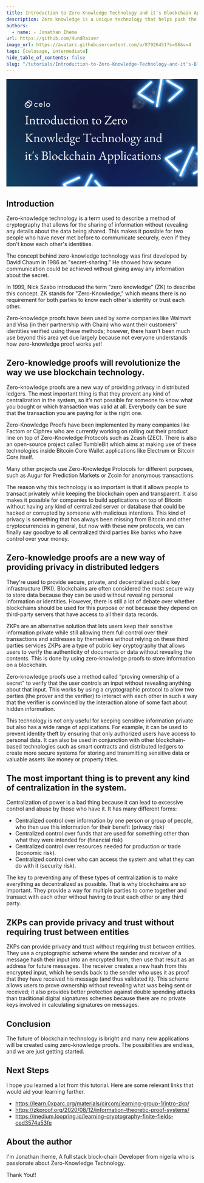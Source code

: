 ```yaml
---
title: Introduction to Zero-Knowledge Technology and it's Blockchain Applications
description: Zero knowledge is a unique technology that helps push the boundary of what is possible in the web3 space. Building scalable trustless applications is vital for us to achieve a fully decentralized web. In this tutorial, I'll be introducing the technology and how it works and also it's different blockchain applications.
authors:
  - name: ✍️ Jonathan Iheme
url: https://github.com/4undRaiser
image_url: https://avatars.githubusercontent.com/u/87926451?s=96&v=4
tags: [celosage, intermediate]
hide_table_of_contents: false
slug: "/tutorials/Introduction-to-Zero-Knowledge-Technology-and-it's-Blockchain-Applications"
---
```


![header](../../src/data-tutorials/showcase/intermediate/introduction-to-zero-knowledge-technology-and-its-blockchain-applications.png)


## Introduction

Zero-knowledge technology is a term used to describe a method of cryptography that allows for the sharing of information without revealing any details about the data being shared. This makes it possible for two people who have never met before to communicate securely, even if they don't know each other's identities.

The concept behind zero-knowledge technology was first developed by David Chaum in 1986 as "secret-sharing." He showed how secure communication could be achieved without giving away any information about the secret.

In 1999, Nick Szabo introduced the term "zero knowledge" (ZK) to describe this concept. ZK stands for "Zero-Knowledge," which means there is no requirement for both parties to know each other's identity or trust each other.

Zero-knowledge proofs have been used by some companies like Walmart and Visa (in their partnership with Chain) who want their customers' identities verified using these methods; however, there hasn't been much use beyond this area yet due largely because not everyone understands how zero-knowledge proof works yet!

## Zero-knowledge proofs will revolutionize the way we use blockchain technology.

Zero-knowledge proofs are a new way of providing privacy in distributed ledgers. The most important thing is that they prevent any kind of centralization in the system, so it’s not possible for someone to know what you bought or which transaction was valid at all. Everybody can be sure that the transaction you are paying for is the right one.

Zero-Knowledge Proofs have been implemented by many companies like Factom or Ciphrex who are currently working on rolling out their product line on top of Zero-Knowledge Protocols such as Zcash (ZEC). There is also an open-source project called TumbleBit which aims at making use of these technologies inside Bitcoin Core Wallet applications like Electrum or Bitcoin Core itself.

Many other projects use Zero-Knowledge Protocols for different purposes, such as Augur for Prediction Markets or Zcoin for anonymous transactions.

The reason why this technology is so important is that it allows people to transact privately while keeping the blockchain open and transparent. It also makes it possible for companies to build applications on top of Bitcoin without having any kind of centralized server or database that could be hacked or corrupted by someone with malicious intentions. This kind of privacy is something that has always been missing from Bitcoin and other cryptocurrencies in general, but now with these new protocols, we can finally say goodbye to all centralized third parties like banks who have control over your money.

## Zero-knowledge proofs are a new way of providing privacy in distributed ledgers

They're used to provide secure, private, and decentralized public key infrastructure (PKI).
Blockchains are often considered the most secure way to store data because they can be used without revealing personal information or identities. However, there is still a lot of debate over whether blockchains should be used for this purpose or not because they depend on third-party servers that have access to all their data records. 

ZKPs are an alternative solution that lets users keep their sensitive information private while still allowing them full control over their transactions and addresses by themselves without relying on these third parties services ZKPs are a type of public key cryptography that allows users to verify the authenticity of documents or data without revealing the contents. This is done by using zero-knowledge proofs to store information on a blockchain.

Zero-knowledge proofs use a method called “proving ownership of a secret" to verify that the user controls an input without revealing anything about that input. This works by using a cryptographic protocol to allow two parties (the prover and the verifier) to interact with each other in such a way that the verifier is convinced by the interaction alone of some fact about hidden information.

This technology is not only useful for keeping sensitive information private but also has a wide range of applications. For example, it can be used to prevent identity theft by ensuring that only authorized users have access to personal data. It can also be used in conjunction with other blockchain-based technologies such as smart contracts and distributed ledgers to create more secure systems for storing and transmitting sensitive data or valuable assets like money or property titles.

## The most important thing is to prevent any kind of centralization in the system.

Centralization of power is a bad thing because it can lead to excessive control and abuse by those who have it. It has many different forms:

- Centralized control over information by one person or group of people, who then use this information for their benefit (privacy risk)
- Centralized control over funds that are used for something other than what they were intended for (financial risk)
- Centralized control over resources needed for production or trade (economic risk).
- Centralized control over who can access the system and what they can do with it (security risk).

The key to preventing any of these types of centralization is to make everything as decentralized as possible.
That is why blockchains are so important. They provide a way for multiple parties to come together and transact with each other without having to trust each other or any third party.

## ZKPs can provide privacy and trust without requiring trust between entities

ZKPs can provide privacy and trust without requiring trust between entities. They use a cryptographic scheme where the sender and receiver of a message hash their input into an encrypted form, then use that result as an address for future messages. The receiver creates a new hash from this encrypted input, which he sends back to the sender who uses it as proof that they have received his message (and thus validated it). This scheme allows users to prove ownership without revealing what was being sent or received; it also provides better protection against double spending attacks than traditional digital signatures schemes because there are no private keys involved in calculating signatures on messages.

## Conclusion

The future of blockchain technology is bright and many new applications will be created using zero-knowledge proofs. The possibilities are endless, and we are just getting started.


## Next Steps

I hope you learned a lot from this tutorial. Here are some relevant links that would aid your learning further.

- <https://learn.0xparc.org/materials/circom/learning-group-1/intro-zkp/>
- <https://zkproof.org/2020/08/12/information-theoretic-proof-systems/>
- <https://medium.loopring.io/learning-cryptography-finite-fields-ced3574a53fe>

## About the author

I'm Jonathan Iheme, A full stack block-chain Developer from nigeria who is passionate about Zero-Knowledge Technology.

Thank You!!
